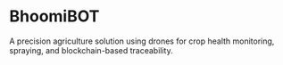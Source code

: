 # BhoomiBOT
A precision agriculture solution using drones for crop health monitoring, spraying, and blockchain-based traceability.

